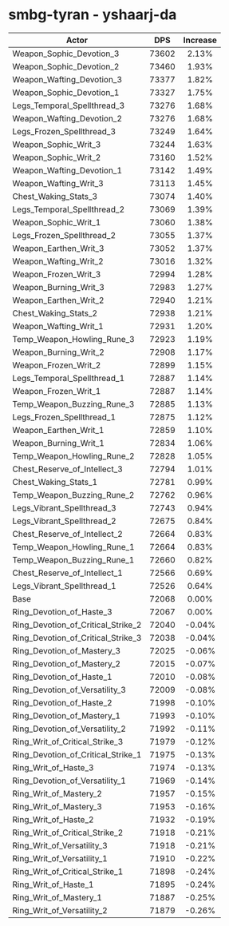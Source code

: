 # smbg-tyran - yshaarj-da
| Actor | DPS | Increase |
|---|:---:|:---:|
|Weapon_Sophic_Devotion_3|73602|2.13%|
|Weapon_Sophic_Devotion_2|73460|1.93%|
|Weapon_Wafting_Devotion_3|73377|1.82%|
|Weapon_Sophic_Devotion_1|73327|1.75%|
|Legs_Temporal_Spellthread_3|73276|1.68%|
|Weapon_Wafting_Devotion_2|73276|1.68%|
|Legs_Frozen_Spellthread_3|73249|1.64%|
|Weapon_Sophic_Writ_3|73244|1.63%|
|Weapon_Sophic_Writ_2|73160|1.52%|
|Weapon_Wafting_Devotion_1|73142|1.49%|
|Weapon_Wafting_Writ_3|73113|1.45%|
|Chest_Waking_Stats_3|73074|1.40%|
|Legs_Temporal_Spellthread_2|73069|1.39%|
|Weapon_Sophic_Writ_1|73060|1.38%|
|Legs_Frozen_Spellthread_2|73055|1.37%|
|Weapon_Earthen_Writ_3|73052|1.37%|
|Weapon_Wafting_Writ_2|73016|1.32%|
|Weapon_Frozen_Writ_3|72994|1.28%|
|Weapon_Burning_Writ_3|72983|1.27%|
|Weapon_Earthen_Writ_2|72940|1.21%|
|Chest_Waking_Stats_2|72938|1.21%|
|Weapon_Wafting_Writ_1|72931|1.20%|
|Temp_Weapon_Howling_Rune_3|72923|1.19%|
|Weapon_Burning_Writ_2|72908|1.17%|
|Weapon_Frozen_Writ_2|72899|1.15%|
|Legs_Temporal_Spellthread_1|72887|1.14%|
|Weapon_Frozen_Writ_1|72887|1.14%|
|Temp_Weapon_Buzzing_Rune_3|72885|1.13%|
|Legs_Frozen_Spellthread_1|72875|1.12%|
|Weapon_Earthen_Writ_1|72859|1.10%|
|Weapon_Burning_Writ_1|72834|1.06%|
|Temp_Weapon_Howling_Rune_2|72828|1.05%|
|Chest_Reserve_of_Intellect_3|72794|1.01%|
|Chest_Waking_Stats_1|72781|0.99%|
|Temp_Weapon_Buzzing_Rune_2|72762|0.96%|
|Legs_Vibrant_Spellthread_3|72743|0.94%|
|Legs_Vibrant_Spellthread_2|72675|0.84%|
|Chest_Reserve_of_Intellect_2|72664|0.83%|
|Temp_Weapon_Howling_Rune_1|72664|0.83%|
|Temp_Weapon_Buzzing_Rune_1|72660|0.82%|
|Chest_Reserve_of_Intellect_1|72566|0.69%|
|Legs_Vibrant_Spellthread_1|72526|0.64%|
|Base|72068|0.00%|
|Ring_Devotion_of_Haste_3|72067|0.00%|
|Ring_Devotion_of_Critical_Strike_2|72040|-0.04%|
|Ring_Devotion_of_Critical_Strike_3|72038|-0.04%|
|Ring_Devotion_of_Mastery_3|72025|-0.06%|
|Ring_Devotion_of_Mastery_2|72015|-0.07%|
|Ring_Devotion_of_Haste_1|72010|-0.08%|
|Ring_Devotion_of_Versatility_3|72009|-0.08%|
|Ring_Devotion_of_Haste_2|71998|-0.10%|
|Ring_Devotion_of_Mastery_1|71993|-0.10%|
|Ring_Devotion_of_Versatility_2|71992|-0.11%|
|Ring_Writ_of_Critical_Strike_3|71979|-0.12%|
|Ring_Devotion_of_Critical_Strike_1|71975|-0.13%|
|Ring_Writ_of_Haste_3|71974|-0.13%|
|Ring_Devotion_of_Versatility_1|71969|-0.14%|
|Ring_Writ_of_Mastery_2|71957|-0.15%|
|Ring_Writ_of_Mastery_3|71953|-0.16%|
|Ring_Writ_of_Haste_2|71932|-0.19%|
|Ring_Writ_of_Critical_Strike_2|71918|-0.21%|
|Ring_Writ_of_Versatility_3|71918|-0.21%|
|Ring_Writ_of_Versatility_1|71910|-0.22%|
|Ring_Writ_of_Critical_Strike_1|71898|-0.24%|
|Ring_Writ_of_Haste_1|71895|-0.24%|
|Ring_Writ_of_Mastery_1|71887|-0.25%|
|Ring_Writ_of_Versatility_2|71879|-0.26%|
